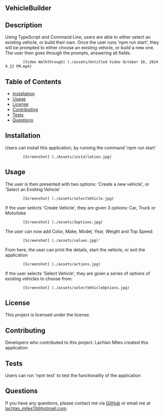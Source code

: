   ## VehicleBuilder
  
  ## Description
  Using TypeScript and Command Line, users are able to either select an existing vehicle, or build their own. Once the user runs 'npm run start', they will be prompted to either choose an existing vehicle, or build a new one. The user then goes through the prompts, answering all fields.

            [Video Walkthrough] (./assets/Untitled Video October 10, 2024 9_22 PM.mp4)
  
  ## Table of Contents
  - [Installation](#installation)
  - [Usage](#usage)
  - [License](#license)
  - [Contributing](#contributing)
  - [Tests](#tests)
  - [Questions](#questions)
  
  ## Installation
  Users can install this application, by running the command 'npm run start'

            [Screenshot] (./Assets/installation.jpg)
  
  ## Usage
  The user is then presented with two options: 'Create a new vehicle', or 'Select an Existing Vehicle'

            [Screenshot] (./assets/selectVehicle.jpg)

  If the user selects 'Create Vehicle', they are given 3 options: Car, Truck or Motorbike

            [Screenshot] (./assets/3options.jpg)

  The user can now add Color, Make, Model, Year, Weight and Top Speed:

            [Screenshot] (./assets/values.jpg)'

  From here, the user can print the details, start the vehicle, or exit the application

            [Screenshot] (./assets/actions.jpg)   

  If the user selects 'Select Vehicle', they are given a series of options of existing vehicles to choose from:

            [Screenshot] (./assets/selectVehicleOptions.jpg)      
  
  ## License
  This project is licensed under the  license.
  
  ## Contributing
  Developers who contributed to this project: Lachlan Miles created this application
  
  ## Tests
  Users can run 'npm test' to test the functionality of the application
  
  ## Questions
  If you have any questions, please contact me via [GitHub](https://github.com/lachieMiles) or email me at lachlan_miles13@hotmail.com.